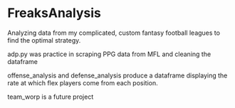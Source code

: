 # FreaksAnalysis
Analyzing data from my complicated, custom fantasy football leagues to find the optimal strategy.

adp.py was practice in scraping PPG data from MFL and cleaning the dataframe

offense_analysis and defense_analysis produce a dataframe displaying the rate at which flex players come from each position.

team_worp is a future project
